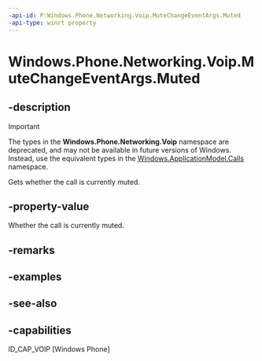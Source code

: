 ```yaml
---
-api-id: P:Windows.Phone.Networking.Voip.MuteChangeEventArgs.Muted
-api-type: winrt property
---
```


<!-- Property syntax
public bool Muted { get; }
-->

# Windows.Phone.Networking.Voip.MuteChangeEventArgs.Muted

## -description

> [!IMPORTANT]
> The types in the **Windows.Phone.Networking.Voip** namespace are deprecated, and may not be available in future versions of Windows. Instead, use the equivalent types in the [Windows.ApplicationModel.Calls](/uwp/api/windows.applicationmodel.calls) namespace.

Gets whether the call is currently muted.

## -property-value
Whether the call is currently muted.

## -remarks

## -examples

## -see-also

## -capabilities
ID_CAP_VOIP [Windows Phone]
